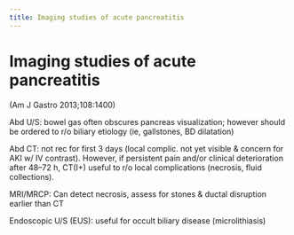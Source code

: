 ```yaml
---
title: Imaging studies of acute pancreatitis
---
```

# Imaging studies of acute pancreatitis

 (Am J Gastro 2013;108:1400)

Abd U/S: bowel gas often obscures pancreas visualization; however should be ordered to r/o biliary etiology (ie, gallstones, BD dilatation)

Abd CT: not rec for first 3 days (local complic. not yet visible & concern for AKI w/ IV contrast). However, if persistent pain and/or clinical deterioration after 48–72 h, CT(I+) useful to r/o local complications (necrosis, fluid collections).

MRI/MRCP: Can detect necrosis, assess for stones & ductal disruption earlier than CT

Endoscopic U/S (EUS): useful for occult biliary disease (microlithiasis)
